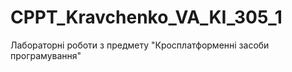 # CPPT_Kravchenko_VA_KI_305_1
Лабораторні роботи з предмету "Кросплатформенні засоби програмування"
